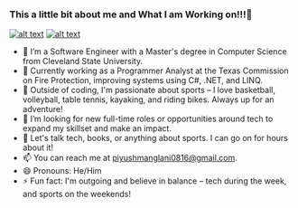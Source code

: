 ### This a little bit about me and What I am Working on!!!👋

[![alt text][1.1]][1]
[![alt text][6.1]][6]
- 🔭 I’m a Software Engineer with a Master's degree in Computer Science from Cleveland State University.
- 🌱 Currently working as a Programmer Analyst at the Texas Commission on Fire Protection, improving systems using C#, .NET, and LINQ.
- 👯 Outside of coding, I'm passionate about sports – I love basketball, volleyball, table tennis, kayaking, and riding bikes. Always up for an adventure!
- 🤔 I’m looking for new full-time roles or opportunities around tech to expand my skillset and make an impact.
- 💬 Let's talk tech, books, or anything about sports. I can go on for hours about it!
- 📫 You can reach me at piyushmanglani0816@gmail.com.
- 😄 Pronouns: He/Him
- ⚡ Fun fact: I'm outgoing and believe in balance – tech during the week, and sports on the weekends!



[1.1]: http://i.imgur.com/tXSoThF.png (Find me on Twitter)
[6.1]: http://i.imgur.com/0o48UoR.png (Github)

[1]: https://twitter.com/PiyushManglani8
[6]: http://www.github.com/piyushmanglani08
